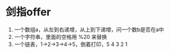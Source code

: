 # 剑指offer
1. 一个数组a，从左到右递增，从上到下递增，问一个数b是否在a中
2. 一个字符串，里面的空格用 %20 来替换
3. 一个链表，1->2->3->4->5，倒着打印，5 4 3 2 1
